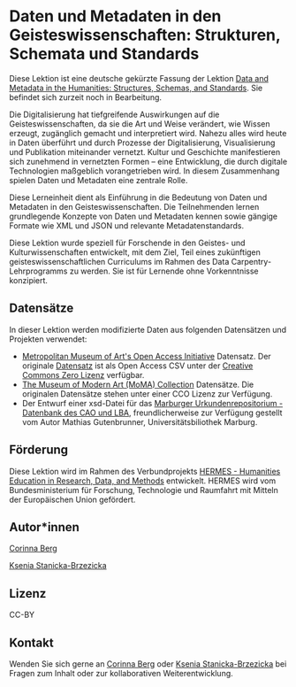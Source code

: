 # Daten und Metadaten in den Geisteswissenschaften: Strukturen, Schemata und Standards

Diese Lektion ist eine deutsche gekürzte Fassung der Lektion [Data and Metadata in the Humanities: Structures, Schemas, and Standards](https://hermes-dkz.github.io/metadata_lesson/). Sie befindet sich zurzeit noch in Bearbeitung.

Die Digitalisierung hat tiefgreifende Auswirkungen auf die Geisteswissenschaften, da sie die Art und Weise verändert, wie Wissen erzeugt, zugänglich gemacht und interpretiert wird. Nahezu alles wird heute in Daten überführt und durch Prozesse der Digitalisierung, Visualisierung und Publikation miteinander vernetzt. Kultur und Geschichte manifestieren sich zunehmend in vernetzten Formen – eine Entwicklung, die durch digitale Technologien maßgeblich vorangetrieben wird. In diesem Zusammenhang spielen Daten und Metadaten eine zentrale Rolle.

Diese Lerneinheit dient als Einführung in die Bedeutung von Daten und Metadaten in den Geisteswissenschaften. Die Teilnehmenden lernen grundlegende Konzepte von Daten und Metadaten kennen sowie gängige Formate wie XML und JSON und relevante Metadatenstandards.

Diese Lektion wurde speziell für Forschende in den Geistes- und Kulturwissenschaften entwickelt, mit dem Ziel, Teil eines zukünftigen geisteswissenschaftlichen Curriculums im Rahmen des Data Carpentry-Lehrprogramms zu werden. Sie ist für Lernende ohne Vorkenntnisse konzipiert. 

## Datensätze

In dieser Lektion werden modifizierte Daten aus folgenden Datensätzen und Projekten verwendet:
* [Metropolitan Museum of Art's Open Access Initiative](https://www.metmuseum.org/about-the-met/policies-and-documents/open-access) Datensatz. Der originale [Datensatz](https://github.com/metmuseum/openaccess) ist als Open Access CSV unter der [Creative Commons Zero Lizenz](https://creativecommons.org/publicdomain/zero/1.0/) verfügbar.
* [The Museum of Modern Art (MoMA) Collection](https://github.com/MuseumofModernArt/collection) Datensätze. Die originalen Datensätze stehen unter einer CCO Lizenz zur Verfügung.
* Der Entwurf einer xsd-Datei für das [Marburger Urkundenrepositorium - Datenbank des CAO und LBA](https://urkundenrepositorium.uni-marburg.de/home), freundlicherweise zur Verfügung gestellt vom Autor Mathias Gutenbrunner, Universitätsbiliothek Marburg. 


## Förderung

Diese Lektion wird im Rahmen des Verbundprojekts [HERMES - Humanities Education in Research, Data, and Methods](hermes-hub.de) entwickelt. HERMES wird vom Bundesministerium für Forschung, Technologie und Raumfahrt mit Mitteln der Europäischen Union gefördert.

## Autor*innen

[Corinna Berg](https://github.com/KassieBee) 

[Ksenia Stanicka-Brzezicka](https://github.com/kseniastanicka) 

## Lizenz
CC-BY 

## Kontakt
Wenden Sie sich gerne an [Corinna Berg](https://github.com/KassieBee) oder [Ksenia Stanicka-Brzezicka](https://github.com/kseniastanicka) bei Fragen zum Inhalt oder zur kollaborativen Weiterentwicklung. 
